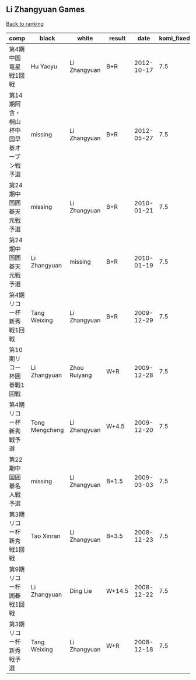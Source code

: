 ## Li Zhangyuan Games

[Back to ranking](index.md)




| **comp** | **black** | **white** | **result** | **date** | **komi_fixed** | **kifu** | 
| --- | --- | --- | --- | --- | --- | --- |
| 第4期中国竜星戦1回戦 | Hu Yaoyu | Li Zhangyuan | B+R | 2012-10-17 | 7.5 | [Kifu](https://kifudepot.net/kifucontents.php?id=vN9MCNP%2F3rbMyOWgHUbGPw%3D%3D) | 
| 第14期阿含・桐山杯中国早碁オープン戦予選 | missing | Li Zhangyuan | B+R | 2012-05-27 | 7.5 | [Kifu](https://kifudepot.net/kifucontents.php?id=Mc7ToziJfi6XlpoUgpK3XQ%3D%3D) | 
| 第24期中国囲碁天元戦予選 | missing | Li Zhangyuan | B+R | 2010-01-21 | 7.5 | [Kifu](https://kifudepot.net/kifucontents.php?id=tjf%2Fz0bsvsVnidzGjcCd0Q%3D%3D) | 
| 第24期中国囲碁天元戦予選 | Li Zhangyuan | missing | B+R | 2010-01-19 | 7.5 | [Kifu](https://kifudepot.net/kifucontents.php?id=UtxWtjoG%2FB6AUrjUOxdBSw%3D%3D) | 
| 第4期リコー杯新秀戦1回戦 | Tang Weixing | Li Zhangyuan | B+R | 2009-12-29 | 7.5 | [Kifu](https://kifudepot.net/kifucontents.php?id=dFueVRWPvfyAiwpSf5PO1g%3D%3D) | 
| 第10期リコー杯囲碁戦1回戦 | Li Zhangyuan | Zhou Ruiyang | W+R | 2009-12-28 | 7.5 | [Kifu](https://kifudepot.net/kifucontents.php?id=uSeJrelhQACkaGAacLXI8g%3D%3D) | 
| 第4期リコー杯新秀戦予選 | Tong Mengcheng | Li Zhangyuan | W+4.5 | 2009-12-20 | 7.5 | [Kifu](https://kifudepot.net/kifucontents.php?id=ah%2BLP729EsanUFeWA7Amng%3D%3D) | 
| 第22期中国囲碁名人戦予選 | missing | Li Zhangyuan | B+1.5 | 2009-03-03 | 7.5 | [Kifu](https://kifudepot.net/kifucontents.php?id=wQ9sEgoOQhlmQP%2BTclGA%2Fg%3D%3D) | 
| 第3期リコー杯新秀戦1回戦 | Tao Xinran | Li Zhangyuan | B+3.5 | 2008-12-23 | 7.5 | [Kifu](https://kifudepot.net/kifucontents.php?id=SrYaz71ZSFoJfJBTt0vCmw%3D%3D) | 
| 第9期リコー杯囲碁戦1回戦 | Li Zhangyuan | Ding Lie | W+14.5 | 2008-12-22 | 7.5 | [Kifu](https://kifudepot.net/kifucontents.php?id=NMklUDof5EbjsA0sPgpYxA%3D%3D) | 
| 第3期リコー杯新秀戦予選 | Tang Weixing | Li Zhangyuan | W+R | 2008-12-18 | 7.5 | [Kifu](https://kifudepot.net/kifucontents.php?id=UhQOYH1by4pCFCfqkM731Q%3D%3D) |




